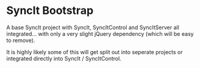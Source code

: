 # SyncIt Bootstrap

A base SyncIt project with SyncIt, SyncItControl and SyncItServer all integrated... with only a very slight jQuery dependency (which will be easy to remove).

It is highly likely some of this will get split out into seperate projects or integrated directly into SyncIt / SyncItControl.

